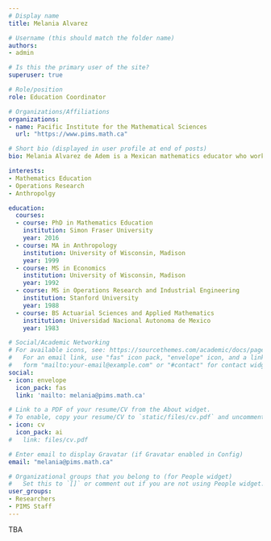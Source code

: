 ```yaml
---
# Display name
title: Melania Alvarez

# Username (this should match the folder name)
authors:
- admin

# Is this the primary user of the site?
superuser: true

# Role/position
role: Education Coordinator

# Organizations/Affiliations
organizations:
- name: Pacific Institute for the Mathematical Sciences
  url: "https://www.pims.math.ca"

# Short bio (displayed in user profile at end of posts)
bio: Melania Alvarez de Adem is a Mexican mathematics educator who works as education coordinator at the Pacific Institute for the Mathematical Sciences, and outreach coordinator for the Department of Mathematics at the University of British Columbia in Vancouver.

interests:
- Mathematics Education
- Operations Research
- Anthropolgy

education:
  courses:
  - course: PhD in Mathematics Education
    institution: Simon Fraser University
    year: 2016
  - course: MA in Anthropology
    institution: University of Wisconsin, Madison
    year: 1999
  - course: MS in Economics
    institution: University of Wisconsin, Madison
    year: 1992
  - course: MS in Operations Research and Industrial Engineering
    institution: Stanford University
    year: 1988
  - course: BS Actuarial Sciences and Applied Mathematics
    institution: Universidad Nacional Autonoma de Mexico
    year: 1983

# Social/Academic Networking
# For available icons, see: https://sourcethemes.com/academic/docs/page-builder/#icons
#   For an email link, use "fas" icon pack, "envelope" icon, and a link in the
#   form "mailto:your-email@example.com" or "#contact" for contact widget.
social:
- icon: envelope
  icon_pack: fas
  link: 'mailto: melania@pims.math.ca'

# Link to a PDF of your resume/CV from the About widget.
# To enable, copy your resume/CV to `static/files/cv.pdf` and uncomment the lines below.
- icon: cv
  icon_pack: ai
#   link: files/cv.pdf

# Enter email to display Gravatar (if Gravatar enabled in Config)
email: "melania@pims.math.ca"

# Organizational groups that you belong to (for People widget)
#   Set this to `[]` or comment out if you are not using People widget.
user_groups:
- Researchers
- PIMS Staff
---
```

TBA

